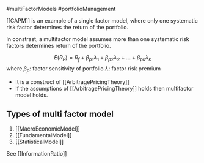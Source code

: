 #multiFactorModels #portfolioManagement 

 [[CAPM]] is an example of a single factor model, where only one systematic risk factor determines the return of the portfolio.

In constrast, a multifactor model assumes more than one systematic risk factors determines return of the portfolio. 

$$
E(R_P) = R_f + \beta_{p1}\lambda_1 + \beta_{p2}\lambda_2 + ... + \beta_{pk}\lambda_k
$$
	where $\beta_p$: factor sensitivity of portfolio 
				$\lambda$: factor risk premium 

- It is a construct of [[ArbitragePricingTheory]]
- If the assumptions of [[ArbitragePricingTheory]] holds then multifactor model holds. 

## Types of multi factor model 
1. [[MacroEconomicModel]]
2. [[FundamentalModel]]
3. [[StatisticalModel]]

See  [[InformationRatio]]
